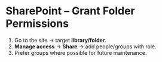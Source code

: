 # SharePoint – Grant Folder Permissions

1. Go to the site → target **library/folder**.
2. **Manage access** → **Share** → add people/groups with role.
3. Prefer groups where possible for future maintenance.
